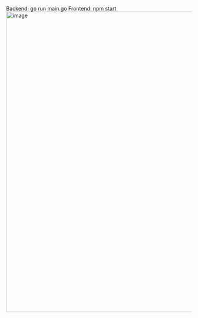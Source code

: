 Backend: go run main.go
Frontend: npm start
<img width="1620" height="815" alt="image" src="https://github.com/user-attachments/assets/1c424345-cb74-43ce-8d27-1233ebdf3ba8" />

